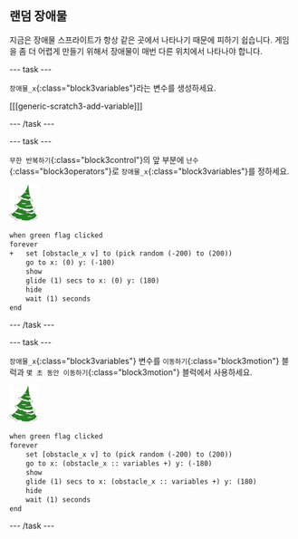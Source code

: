 ## 랜덤 장애물

지금은 장애물 스프라이트가 항상 같은 곳에서 나타나기 때문에 피하기 쉽습니다. 게임을 좀 더 어렵게 만들기 위해서 장애물이 매번 다른 위치에서 나타나야 합니다.

--- task ---

`장애물_x`{:class="block3variables"}라는 변수를 생성하세요.

[[[generic-scratch3-add-variable]]]

--- /task ---

--- task ---

`무한 반복하기`{:class="block3control"}의 앞 부분에 `난수`{:class="block3operators"}로 `장애물_x`{:class="block3variables"}를 정하세요.

![장애물 스프라이트](images/obstacle_sprite.png)

```blocks3
when green flag clicked
forever 
+   set [obstacle_x v] to (pick random (-200) to (200))
    go to x: (0) y: (-180)
    show
    glide (1) secs to x: (0) y: (180)
    hide
    wait (1) seconds
end
```


--- /task ---

--- task ---

`장애물_x`{:class="block3variables"} 변수를 `이동하기`{:class="block3motion"} 블럭과 `몇 초 동안 이동하기`{:class="block3motion"} 블럭에서 사용하세요.

![장애물 스프라이트](images/obstacle_sprite.png)

```blocks3
when green flag clicked
forever 
    set [obstacle_x v] to (pick random (-200) to (200))
    go to x: (obstacle_x :: variables +) y: (-180)
    show
    glide (1) secs to x: (obstacle_x :: variables +) y: (180)
    hide
    wait (1) seconds
end
```

--- /task ---